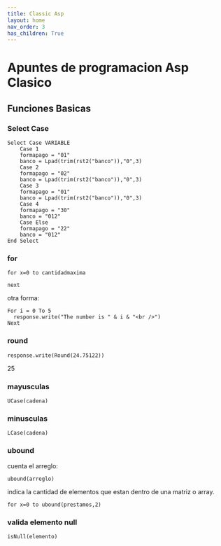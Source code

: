 ```yaml
---
title: Classic Asp
layout: home
nav_order: 3
has_children: True
---
```


# Apuntes de programacion Asp Clasico

## Funciones Basicas

### Select Case

```vbnet
Select Case VARIABLE
    Case 1
    formapago = "01"
    banco = Lpad(trim(rst2("banco")),"0",3)
    Case 2
    formapago = "02"
    banco = Lpad(trim(rst2("banco")),"0",3)
    Case 3
    formapago = "01"
    banco = Lpad(trim(rst2("banco")),"0",3)
    Case 4
    formapago = "30"	
    banco = "012"
    Case Else
    formapago = "22"
    banco = "012"
End Select
```
### for

```
for x=0 to cantidadmaxima
 
next 
```

otra forma:

```
For i = 0 To 5
  response.write("The number is " & i & "<br />")
Next
```

### round

```
response.write(Round(24.75122))
```

25 

### mayusculas

```
UCase(cadena)
```

### minusculas 

```
LCase(cadena)
```

### ubound 

cuenta el arreglo:

```
ubound(arreglo)
```

indica la cantidad de elementos que estan dentro de una matriz o array.

```
for x=0 to ubound(prestamos,2)
```
### valida elemento null

```
isNull(elemento)
```